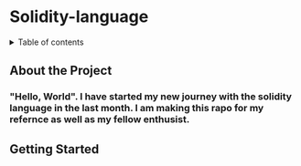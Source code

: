 # Solidity-language

<details>
    <summary>   Table of contents </summary>
    <ol>
        <li>
        <a href="#about-the-project"> About the Project </a>
        </li>
        <li>
            <a href= #getting-started> Getting Started</a>
        </li>
    </ol>
</details>

## About the Project

### "Hello, World". I have started my new journey with the solidity language in the last month. I am making this rapo for my refernce as well as my fellow enthusist.

## Getting Started

##
